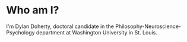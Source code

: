 # Who am I?

I'm Dylan Doherty, doctoral candidate in the Philosophy-Neuroscience-Psychology department at Washington University in St. Louis.
